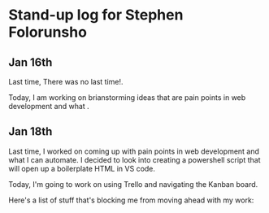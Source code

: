 # Stand-up log for Stephen Folorunsho

## Jan 16th

Last time, There was no last time!.

Today, I am working on brianstorming ideas that are pain points in web development and what .

## Jan 18th

Last time, I worked on coming up with pain points in web development and what I can automate. I decided to look into creating a powershell script that will open up a boilerplate HTML in VS code.

Today, I'm going to work on using Trello and navigating the Kanban board.

Here's a list of stuff that's blocking me from moving ahead with my work:
